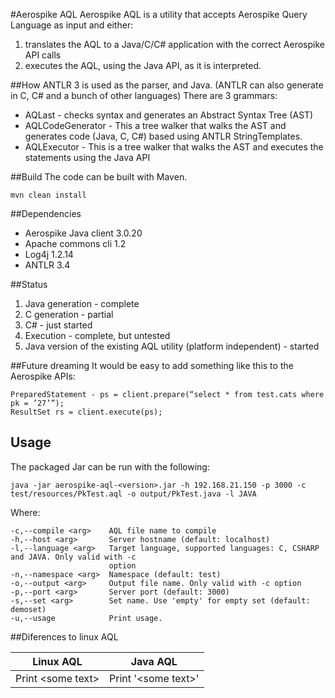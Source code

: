 #Aerospike AQL
Aerospike AQL is a utility that accepts Aerospike Query Language as input and either:
 1. translates the AQL to a Java/C/C# application with the correct Aerospike API calls
 2. executes the AQL, using the Java API, as it is interpreted.

##How
ANTLR 3 is used as the parser, and Java. (ANTLR can also generate in C, C# and a bunch of other languages)
There are 3 grammars:
* AQLast - checks syntax and generates an Abstract Syntax Tree (AST)
* AQLCodeGenerator - This a tree walker that walks the AST and generates code (Java, C, C#) based using ANTLR StringTemplates.
* AQLExecutor - This is a tree walker that walks the AST and executes the statements using the Java API

##Build
The code can be built with Maven. 
	
	mvn clean install

##Dependencies
* Aerospike Java client 3.0.20
* Apache commons cli 1.2
* Log4j 1.2.14
* ANTLR 3.4


##Status
1. Java generation - complete
2. C generation - partial
3. C# - just started
4. Execution - complete, but untested
5. Java version of the existing AQL utility (platform independent) - started

##Future dreaming
It would be easy to add something like this to the Aerospike APIs:

	PreparedStatement - ps = client.prepare(“select * from test.cats where pk = ’27’”);
	ResultSet rs = client.execute(ps);


## Usage
The packaged Jar can be run with the following:

	java -jar aerospike-aql-<version>.jar -h 192.168.21.150 -p 3000 -c test/resources/PkTest.aql -o output/PkTest.java -l JAVA
	
Where:
	
	-c,--compile <arg>    AQL file name to compile
	-h,--host <arg>       Server hostname (default: localhost)
	-l,--language <arg>   Target language, supported languages: C, CSHARP and JAVA. Only valid with -c
	                      option
	-n,--namespace <arg>  Namespace (default: test)
	-o,--output <arg>     Output file name. Only valid with -c option
	-p,--port <arg>       Server port (default: 3000)
	-s,--set <arg>        Set name. Use 'empty' for empty set (default: demoset)
	-u,--usage            Print usage.

##Diferences to linux AQL

|Linux AQL        |Java AQL           |
|-----------------|-------------------|
|Print \<some text\>|Print '\<some text\>'|

